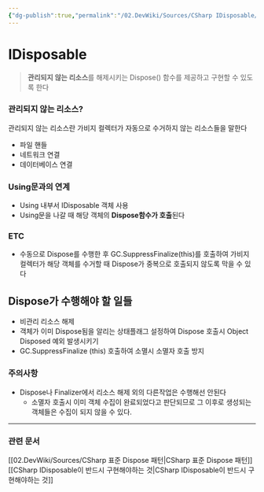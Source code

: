 ```yaml
---
{"dg-publish":true,"permalink":"/02.DevWiki/Sources/CSharp IDisposable/","noteIcon":""}
---
```


# IDisposable

> **관리되지 않는 리소스**를 해제시키는 Dispose() 함수를 제공하고 구현할 수 있도록 한다
### 관리되지 않는 리소스?

관리되지 않는 리소스란 가비지 컬렉터가 자동으로 수거하지 않는 리소스들을 말한다
* 파일 핸들
* 네트워크 연결
* 데이터베이스 연결

### Using문과의 연계
* Using 내부서 IDisposable 객체 사용
* Using문을 나갈 때 해당 객체의 **Dispose함수가 호출**된다

### ETC
* 수동으로 Dispose를 수행한 후 GC.SuppressFinalize(this)를 호출하여 가비지 컬렉터가 해당 객체를 수거할 때 Dispose가 중복으로 호출되지 않도록 막을 수 있다

## Dispose가 수행해야 할 일들
- 비관리 리소스 해제
- 객체가 이미 Dispose됨을 알리는 상태플래그 설정하여 Dispose 호출시 Object Disposed 예외 발생시키기
- GC.SuppressFinalize (this) 호출하여 소멸시 소멸자 호출 방지

### 주의사항
* Dispose나 Finalizer에서 리소스 해제 외의 다른작업은 수행해선 안된다
	* 소멸자 호출시 이미 객체 수집이 완료되었다고 판단되므로 그 이후로 생성되는 객체들은 수집이 되지 않을 수 있다.

---
### 관련 문서
[[02.DevWiki/Sources/CSharp 표준 Dispose 패턴\|CSharp 표준 Dispose 패턴]]
[[CSharp IDisposable이 반드시 구현해야하는 것\|CSharp IDisposable이 반드시 구현해야하는 것]]